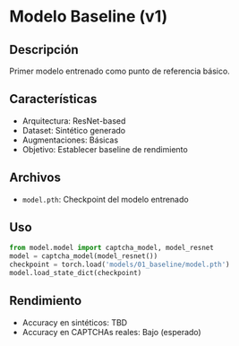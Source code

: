 # Modelo Baseline (v1)

## Descripción
Primer modelo entrenado como punto de referencia básico.

## Características
- Arquitectura: ResNet-based
- Dataset: Sintético generado
- Augmentaciones: Básicas
- Objetivo: Establecer baseline de rendimiento

## Archivos
- `model.pth`: Checkpoint del modelo entrenado

## Uso
```python
from model.model import captcha_model, model_resnet
model = captcha_model(model_resnet())
checkpoint = torch.load('models/01_baseline/model.pth')
model.load_state_dict(checkpoint)
```

## Rendimiento
- Accuracy en sintéticos: TBD
- Accuracy en CAPTCHAs reales: Bajo (esperado)
